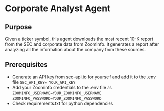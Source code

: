 # Corporate Analyst Agent

## Purpose

Given a ticker symbol, this agent downloads the most recent 10-K report from the
SEC and corporate data from Zoominfo. 
It generates a report after analyzing all the information about the company from 
these sources.

## Prerequisites
* Generate an API key from sec-api.io for yourself and add it to the .env file
`SEC_API_KEY= YOUR_API_KEY`
* Add your Zoominfo credentials to the .env file as
`ZOOMINFO_USERNAME=YOUR_ZOOMINFO_USERNAME`
`ZOOMINFO_PASSWORD=YOUR_ZOOMINFO_PASSWORD`
* Check requirements.txt for python dependencies